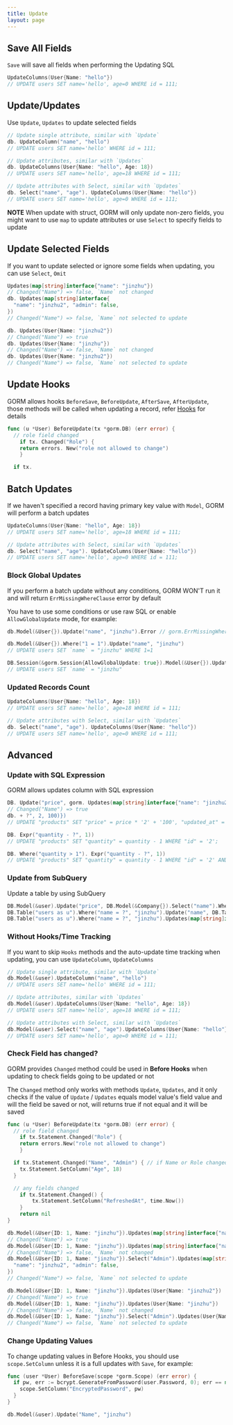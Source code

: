 ```yaml
---
title: Update
layout: page
---
```


## Save All Fields

`Save` will save all fields when performing the Updating SQL

```go
UpdateColumns(User{Name: "hello"})
// UPDATE users SET name='hello', age=0 WHERE id = 111;
```

## Update/Updates

Use `Update`, `Updates` to update selected fields

```go
// Update single attribute, similar with `Update`
db. UpdateColumn("name", "hello")
// UPDATE users SET name='hello' WHERE id = 111;

// Update attributes, similar with `Updates`
db. UpdateColumns(User{Name: "hello", Age: 18})
// UPDATE users SET name='hello', age=18 WHERE id = 111;

// Update attributes with Select, similar with `Updates`
db. Select("name", "age"). UpdateColumns(User{Name: "hello"})
// UPDATE users SET name='hello', age=0 WHERE id = 111;
```

**NOTE** When update with struct, GORM will only update non-zero fields, you might want to use `map` to update attributes or use `Select` to specify fields to update

## Update Selected Fields

If you want to update selected or ignore some fields when updating, you can use `Select`, `Omit`

```go
Updates(map[string]interface{"name": "jinzhu"})
// Changed("Name") => false, `Name` not changed
db. Updates(map[string]interface{
  "name": "jinzhu2", "admin": false,
})
// Changed("Name") => false, `Name` not selected to update

db. Updates(User{Name: "jinzhu2"})
// Changed("Name") => true
db. Updates(User{Name: "jinzhu"})
// Changed("Name") => false, `Name` not changed
db. Updates(User{Name: "jinzhu2"})
// Changed("Name") => false, `Name` not selected to update
```

## Update Hooks

GORM allows hooks `BeforeSave`, `BeforeUpdate`, `AfterSave`, `AfterUpdate`, those methods will be called when updating a record, refer [Hooks](hooks.html) for details

```go
func (u *User) BeforeUpdate(tx *gorm.DB) (err error) {
  // role field changed
    if tx. Changed("Role") {
    return errors. New("role not allowed to change")
    }

  if tx.
```

## Batch Updates

If we haven't specified a record having primary key value with `Model`, GORM will perform a batch updates

```go
UpdateColumns(User{Name: "hello", Age: 18})
// UPDATE users SET name='hello', age=18 WHERE id = 111;

// Update attributes with Select, similar with `Updates`
db. Select("name", "age"). UpdateColumns(User{Name: "hello"})
// UPDATE users SET name='hello', age=0 WHERE id = 111;
```

### Block Global Updates

If you perform a batch update without any conditions, GORM WON'T run it and will return `ErrMissingWhereClause` error by default

You have to use some conditions or use raw SQL or enable `AllowGlobalUpdate` mode, for example:

```go
db.Model(&User{}).Update("name", "jinzhu").Error // gorm.ErrMissingWhereClause

db.Model(&User{}).Where("1 = 1").Update("name", "jinzhu")
// UPDATE users SET `name` = "jinzhu" WHERE 1=1

DB.Session(&gorm.Session{AllowGlobalUpdate: true}).Model(&User{}).Update("name", "jinzhu")
// UPDATE users SET `name` = "jinzhu"
```

### Updated Records Count

```go
UpdateColumns(User{Name: "hello", Age: 18})
// UPDATE users SET name='hello', age=18 WHERE id = 111;

// Update attributes with Select, similar with `Updates`
db. Select("name", "age"). UpdateColumns(User{Name: "hello"})
// UPDATE users SET name='hello', age=0 WHERE id = 111;
```

## Advanced

### Update with SQL Expression

GORM allows updates column with SQL expression

```go
DB. Update("price", gorm. Updates(map[string]interface{"name": "jinzhu2"})
// Changed("Name") => true
db. + ?", 2, 100)})
// UPDATE "products" SET "price" = price * '2' + '100', "updated_at" = '2013-11-17 21:34:10' WHERE "id" = '2';

DB. Expr("quantity - ?", 1))
// UPDATE "products" SET "quantity" = quantity - 1 WHERE "id" = '2';

DB. Where("quantity > 1"). Expr("quantity - ?", 1))
// UPDATE "products" SET "quantity" = quantity - 1 WHERE "id" = '2' AND quantity > 1;
```

### Update from SubQuery

Update a table by using SubQuery

```go
DB.Model(&user).Update("price", DB.Model(&Company{}).Select("name").Where("companies.id = users.company_id"))
DB.Table("users as u").Where("name = ?", "jinzhu").Update("name", DB.Table("companies as c").Select("name").Where("c.id = u.company_id"))
DB.Table("users as u").Where("name = ?", "jinzhu").Updates(map[string]interface{}{}{"name": DB.Table("companies as c").Select("name").Where("c.id = u.company_id")})
```

### Without Hooks/Time Tracking

If you want to skip `Hooks` methods and the auto-update time tracking when updating, you can use `UpdateColumn`, `UpdateColumns`

```go
// Update single attribute, similar with `Update`
db.Model(&user).UpdateColumn("name", "hello")
// UPDATE users SET name='hello' WHERE id = 111;

// Update attributes, similar with `Updates`
db.Model(&user).UpdateColumns(User{Name: "hello", Age: 18})
// UPDATE users SET name='hello', age=18 WHERE id = 111;

// Update attributes with Select, similar with `Updates`
db.Model(&user).Select("name", "age").UpdateColumns(User{Name: "hello"})
// UPDATE users SET name='hello', age=0 WHERE id = 111;
```

### Check Field has changed?

GORM provides `Changed` method could be used in **Before Hooks** when updating to check fields going to be updated or not

The `Changed` method only works with methods `Update`, `Updates`, and it only checks if the value of `Update` / `Updates` equals model value's field value and will the field be saved or not, will returns true if not equal and it will be saved

```go
func (u *User) BeforeUpdate(tx *gorm.DB) (err error) {
  // role field changed
    if tx.Statement.Changed("Role") {
    return errors.New("role not allowed to change")
    }

  if tx.Statement.Changed("Name", "Admin") { // if Name or Role changed
    tx.Statement.SetColumn("Age", 18)
  }

  // any fields changed
    if tx.Statement.Changed() {
        tx.Statement.SetColumn("RefreshedAt", time.Now())
    }
    return nil
}

db.Model(&User{ID: 1, Name: "jinzhu"}).Updates(map[string]interface{"name": "jinzhu2"})
// Changed("Name") => true
db.Model(&User{ID: 1, Name: "jinzhu"}).Updates(map[string]interface{"name": "jinzhu"})
// Changed("Name") => false, `Name` not changed
db.Model(&User{ID: 1, Name: "jinzhu"}).Select("Admin").Updates(map[string]interface{
  "name": "jinzhu2", "admin": false,
})
// Changed("Name") => false, `Name` not selected to update

db.Model(&User{ID: 1, Name: "jinzhu"}).Updates(User{Name: "jinzhu2"})
// Changed("Name") => true
db.Model(&User{ID: 1, Name: "jinzhu"}).Updates(User{Name: "jinzhu"})
// Changed("Name") => false, `Name` not changed
db.Model(&User{ID: 1, Name: "jinzhu"}).Select("Admin").Updates(User{Name: "jinzhu2"})
// Changed("Name") => false, `Name` not selected to update
```

### Change Updating Values

To change updating values in Before Hooks, you should use `scope.SetColumn` unless it is a full updates with `Save`, for example:

```go
func (user *User) BeforeSave(scope *gorm.Scope) (err error) {
  if pw, err := bcrypt.GenerateFromPassword(user.Password, 0); err == nil {
    scope.SetColumn("EncryptedPassword", pw)
  }
}

db.Model(&user).Update("Name", "jinzhu")
```
